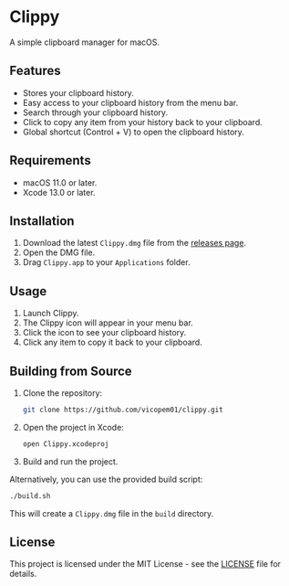 # Clippy

A simple clipboard manager for macOS.

## Features

*   Stores your clipboard history.
*   Easy access to your clipboard history from the menu bar.
*   Search through your clipboard history.
*   Click to copy any item from your history back to your clipboard.
*   Global shortcut (Control + V) to open the clipboard history.

## Requirements

*   macOS 11.0 or later.
*   Xcode 13.0 or later.

## Installation

1.  Download the latest `Clippy.dmg` file from the [releases page](https://github.com/vicopem01/clippy/releases).
2.  Open the DMG file.
3.  Drag `Clippy.app` to your `Applications` folder.

## Usage

1.  Launch Clippy.
2.  The Clippy icon will appear in your menu bar.
3.  Click the icon to see your clipboard history.
4.  Click any item to copy it back to your clipboard.

## Building from Source

1.  Clone the repository:
    ```bash
    git clone https://github.com/vicopem01/clippy.git
    ```
2.  Open the project in Xcode:
    ```bash
    open Clippy.xcodeproj
    ```
3.  Build and run the project.

Alternatively, you can use the provided build script:

```bash
./build.sh
```

This will create a `Clippy.dmg` file in the `build` directory.

## License

This project is licensed under the MIT License - see the [LICENSE](LICENSE) file for details.
